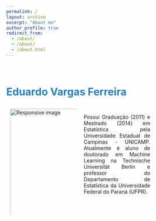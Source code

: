 ```yaml
---
permalink: /
layout: archive
excerpt: "About me"
author_profile: true
redirect_from: 
  - /about/
  - /about/
  - /about.html
---
```


<p style="margin-bottom:2cm;"></p>

<p style="margin-bottom:.7cm;"></p>
<head>
<meta name="viewport" content="width=device-width, initial-scale=1">
<style>
* {
  box-sizing: border-box;
}
/* Create two equal columns that floats next to each other */
.column {
  float: left;
  width: 50%;
  padding: 10px;
  height: 300px; /* Should be removed. Only for demonstration */
}
/* Clear floats after the columns */
.row:after {
  content: "";
  display: table;
  clear: both;
}
</style>
</head>

<body>
	
<div class="row">
<h1>
<font color="#2980b9">Eduardo Vargas Ferreira</font>
</h1>	

  <div class="column">
    <img class="img-circle" src="{{ site.baseurl }}images/capa.jpg" alt="Responsive image" width="450">
  </div>
  <div class="column">
     <p style='text-align: justify;'>Possui Graduação (2011) e Mestrado (2014) em Estatística pela Universidade Estadual de Campinas - UNICAMP. Atualmente é aluno de doutorado em Machine Learning na Technische Universität Berlin e professor do Departamento de Estatística da Universidade Federal do Paraná (UFPR).</p>
  </div>
</div>


</body>
